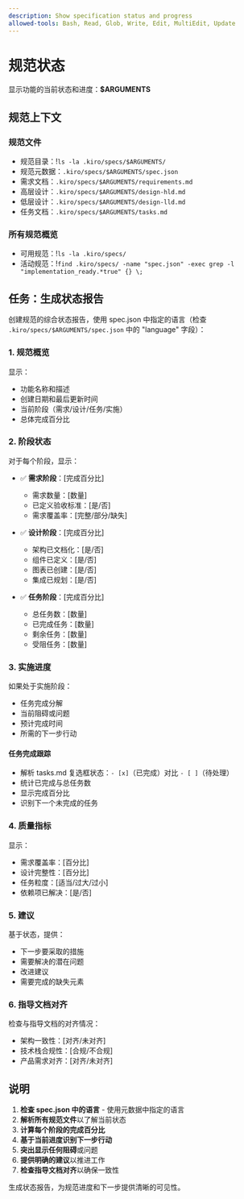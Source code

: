 ```yaml
---
description: Show specification status and progress
allowed-tools: Bash, Read, Glob, Write, Edit, MultiEdit, Update
---
```


# 规范状态

显示功能的当前状态和进度：**$ARGUMENTS**

## 规范上下文

### 规范文件

- 规范目录：!`ls -la .kiro/specs/$ARGUMENTS/`
- 规范元数据：`.kiro/specs/$ARGUMENTS/spec.json`
- 需求文档：`.kiro/specs/$ARGUMENTS/requirements.md`
- 高层设计：`.kiro/specs/$ARGUMENTS/design-hld.md`
- 低层设计：`.kiro/specs/$ARGUMENTS/design-lld.md`
- 任务文档：`.kiro/specs/$ARGUMENTS/tasks.md`

### 所有规范概览

- 可用规范：!`ls -la .kiro/specs/`
- 活动规范：!`find .kiro/specs/ -name "spec.json" -exec grep -l "implementation_ready.*true" {} \;`

## 任务：生成状态报告

创建规范的综合状态报告，使用 spec.json 中指定的语言（检查 `.kiro/specs/$ARGUMENTS/spec.json` 中的 "language" 字段）：

### 1. 规范概览

显示：

- 功能名称和描述
- 创建日期和最后更新时间
- 当前阶段（需求/设计/任务/实施）
- 总体完成百分比

### 2. 阶段状态

对于每个阶段，显示：

- ✅ **需求阶段**：[完成百分比]
  - 需求数量：[数量]
  - 已定义验收标准：[是/否]
  - 需求覆盖率：[完整/部分/缺失]

- ✅ **设计阶段**：[完成百分比]
  - 架构已文档化：[是/否]
  - 组件已定义：[是/否]
  - 图表已创建：[是/否]
  - 集成已规划：[是/否]

- ✅ **任务阶段**：[完成百分比]
  - 总任务数：[数量]
  - 已完成任务：[数量]
  - 剩余任务：[数量]
  - 受阻任务：[数量]

### 3. 实施进度

如果处于实施阶段：

- 任务完成分解
- 当前阻碍或问题
- 预计完成时间
- 所需的下一步行动

#### 任务完成跟踪

- 解析 tasks.md 复选框状态：`- [x]`（已完成）对比 `- [ ]`（待处理）
- 统计已完成与总任务数
- 显示完成百分比
- 识别下一个未完成的任务

### 4. 质量指标

显示：

- 需求覆盖率：[百分比]
- 设计完整性：[百分比]
- 任务粒度：[适当/过大/过小]
- 依赖项已解决：[是/否]

### 5. 建议

基于状态，提供：

- 下一步要采取的措施
- 需要解决的潜在问题
- 改进建议
- 需要完成的缺失元素

### 6. 指导文档对齐

检查与指导文档的对齐情况：

- 架构一致性：[对齐/未对齐]
- 技术栈合规性：[合规/不合规]
- 产品需求对齐：[对齐/未对齐]

## 说明

1. **检查 spec.json 中的语言** - 使用元数据中指定的语言
2. **解析所有规范文件**以了解当前状态
3. **计算每个阶段的完成百分比**
4. **基于当前进度识别下一步行动**
5. **突出显示任何阻碍**或问题
6. **提供明确的建议**以推进工作
7. **检查指导文档对齐**以确保一致性

生成状态报告，为规范进度和下一步提供清晰的可见性。

